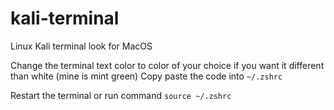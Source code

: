 # kali-terminal
Linux Kali terminal look for MacOS

Change the terminal text color to color of your choice 
if you want it different than white (mine is mint green)
Copy paste the code into ```~/.zshrc```

Restart the terminal or run command ```source ~/.zshrc```
